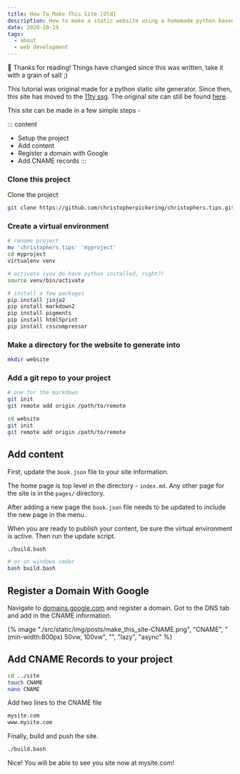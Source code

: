 ```yaml
---
title: How To Make This Site [Old]
description: How to make a static website using a homemade python based static site generator.
date: 2020-10-19
tags:
  - about
  - web development
---
```


<div class="notification">
 👋 Thanks for reading! Things have changed since this was written, take it with a grain of salt ;)
</div>

This tutorial was original made for a python static site generator. Since then, this site has moved to the [11ty ssg](https://www.11ty.dev). The original site can still be found [here](https://christopherpickering.github.io/old.christophers.tips.site/).

This site can be made in a few simple steps -

::: content

- Setup the project
- Add content
- Register a domain with Google
- Add CNAME records
  :::

### Clone this project

Clone the project

```bash
git clone https://github.com/christopherpickering/christophers.tips.git
```

### Create a virtual environment

```bash
# rename project
mv 'christophers.tips' 'myproject'
cd myproject
virtualenv venv

# activate (you do have python installed, right?)
source venv/bin/activate

# install a few packages
pip install jinja2
pip install markdown2
pip install pigments
pip install html5print
pip install csscompressor
```

### Make a directory for the website to generate into

```bash
mkdir website
```

### Add a git repo to your project

```bash
# one for the markdown
git init
git remote add origin /path/to/remote

cd website
git init
git remote add origin /path/to/remote

```

## Add content

First, update the `book.json` file to your site information.

The home page is top level in the directory - `index.md`. Any other page for the site is in the `pages/` directory.

After adding a new page the `book.json` file needs to be updated to include the new page in the menu.

When you are ready to publish your content, be sure the virtual environment is active. Then run the update script.

```bash
./build.bash

# or on windows cmder
bash build.bash
```

## Register a Domain With Google

Navigate to [domains.google.com](domains.google.com) and register a domain. Got to the DNS tab and add in the CNAME information.

{% image "./src/static/img/posts/make_this_site-CNAME.png", "CNAME", "(min-width:800px) 50vw, 100vw", "", "lazy", "async" %}

## Add CNAME Records to your project

```bash
cd ../site
touch CNAME
nano CNAME
```

Add two lines to the CNAME file

```bash
mysite.com
www.mysite.com
```

Finally, build and push the site.

```bash
./build.bash
```

Nice! You will be able to see you site now at mysite.com!

